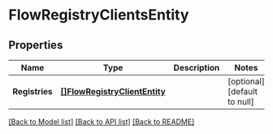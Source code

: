 # FlowRegistryClientsEntity

## Properties
Name | Type | Description | Notes
------------ | ------------- | ------------- | -------------
**Registries** | [**[]FlowRegistryClientEntity**](FlowRegistryClientEntity.md) |  | [optional] [default to null]

[[Back to Model list]](../README.md#documentation-for-models) [[Back to API list]](../README.md#documentation-for-api-endpoints) [[Back to README]](../README.md)


